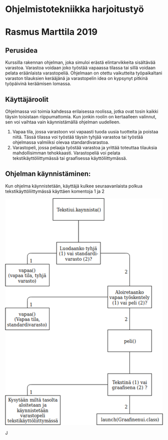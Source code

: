 # Ohjelmistotekniikka harjoitustyö 
# Rasmus Marttila 2019

## Perusidea
Kurssilla rakennan ohjelman, joka simuloi erästä elintarvikkeita sisältävää varastoa. Varastoa voidaan joko työstää vapaassa tilassa tai sillä voidaan pelata eräänlaista varastopeliä. Ohjelmaan on otettu vaikutteita työpaikaltani varaston tilauksien kerääjänä ja
varastopelin idea on kypsynyt pitkinä työpäivinä keräämisen lomassa.

## Käyttäjäroolit
Ohjelmassa voi toimia kahdessa erilaisessa roolissa, jotka ovat tosin kaikki täysin toisistaan riippumattomia. Kun jonkin roolin on
kertaalleen valinnut, sen voi vaihtaa vain käynnistämällä ohjelman uudelleen.
1) Vapaa tila, jossa varastoon voi vapaasti tuoda uusia tuotteita ja poistaa niitä. Tässä tilassa voi työstää täysin tyhjää varastoa
tai työstää ohjelmassa valmiiksi olevaa standardivarastoa.
2) Varastopeli, jossa pelaaja työstää varastoa ja yrittää toteuttaa tilauksia mahdollisimman tehokkaasti. Varastopeliä voi pelata
tekstikäyttöliittymässä tai graafisessa käyttöliittymässä.

## Ohjelman käynnistäminen:

Kun ohjelma käynnistetään, käyttäjä kulkee seuraavanlaista polkua tekstikäyttöliittymässä käyttäen komentoja 1 ja 2

<img src="https://raw.githubusercontent.com/Hipsterisiili/ohjelmistotuotanto/master/dokumentointi/Untitled%20Diagram(5).png" width="800">

J
